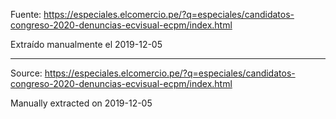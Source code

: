 Fuente: https://especiales.elcomercio.pe/?q=especiales/candidatos-congreso-2020-denuncias-ecvisual-ecpm/index.html

Extraído manualmente el 2019-12-05

-----

Source: https://especiales.elcomercio.pe/?q=especiales/candidatos-congreso-2020-denuncias-ecvisual-ecpm/index.html

Manually extracted on 2019-12-05

